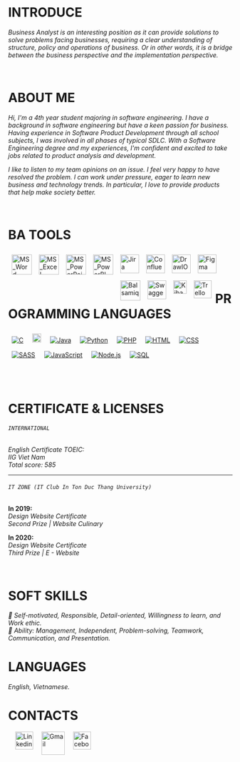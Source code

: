 <!-- <img width="220" height="220" src="https://tovinhkhang.netlify.app/images/contact.jpg" align="right" /> -->
<style>
  font-size: 24px;
</style>

# INTRODUCE

*Business Analyst is an interesting position as it can provide solutions to solve problems facing businesses, requiring a clear understanding of structure, policy and operations of business. Or in other words, it is a bridge between the business perspective and the implementation perspective.*
<br />

<br />

# ABOUT ME

*Hi,  I'm a 4th year student majoring in software engineering. I have a background in software engineering but have a keen passion for business. Having experience in Software Product Development through all school subjects, I was involved in all phases of typical SDLC. With a Software Engineering degree and my experiences, I'm confident and excited to take jobs related to  product analysis and development.*

*I like to listen to my team opinions on an issue. I feel very happy to have resolved the problem. I can work under pressure, eager to learn new business and technology trends. In particular, I love to provide products that help make society better.*
<br />

<br />

# BA TOOLS

<img align="left" alt="MS_Word" width="45px" style="margin:8px" src="https://upload.wikimedia.org/wikipedia/commons/thumb/f/fd/Microsoft_Office_Word_%282019%E2%80%93present%29.svg/120px-Microsoft_Office_Word_%282019%E2%80%93present%29.svg.png" />
<img align="left" alt="MS_Excel" width="45px" style="margin:8px" src="https://upload.wikimedia.org/wikipedia/commons/thumb/3/34/Microsoft_Office_Excel_%282019%E2%80%93present%29.svg/120px-Microsoft_Office_Excel_%282019%E2%80%93present%29.svg.png" />
<img align="left" alt="MS_PowerPoint" width="45px" style="margin:8px" src="https://upload.wikimedia.org/wikipedia/commons/thumb/0/0d/Microsoft_Office_PowerPoint_%282019%E2%80%93present%29.svg/120px-Microsoft_Office_PowerPoint_%282019%E2%80%93present%29.svg.png" />
<img align="left" alt="MS_PowerBI" width="45px" style="margin:8px" src="https://upload.wikimedia.org/wikipedia/commons/thumb/c/cf/New_Power_BI_Logo.svg/120px-New_Power_BI_Logo.svg.png" />
<img align="left" alt="Jira" width="42px" style="margin:8px" src="https://cdn.icon-icons.com/icons2/2699/PNG/512/atlassian_jira_logo_icon_170511.png" />
<img align="left" alt="Confluence" width="42px" style="margin:8px" src="https://image.winudf.com/v2/image1/Y29tLmF0bGFzc2lhbi5hbmRyb2lkLmNvbmZsdWVuY2UuY29yZV9pY29uXzE1NTg2NDMwNjdfMDI5/icon.png?w=&fakeurl=1" />
<img align="left" alt="DrawIO" width="42px" style="margin:8px" src="https://images.g2crowd.com/uploads/product/image/large_detail/large_detail_9461f02c23e995e5d5e46e2676d110af/draw-io.png" />
<img align="left" alt="Figma" width="42px" style="margin:8px" src="https://cdn-icons-png.flaticon.com/512/5968/5968705.png" />
<img align="left" alt="Balsamiq" width="45px" style="margin:8px" src="https://tovinhkhang.netlify.app/images/balsamiq.png" />
<img align="left" alt="Swagger" width="42px" style="margin:8px" src="https://qavalidation.com/wp-content/uploads/2018/12/logo-swagger.png" />
<img align="left" alt="Kibana" width="30px" style="margin:8px" src="https://images.contentstack.io/v3/assets/bltefdd0b53724fa2ce/blt4608a3aa29a0ed9c/637e67358db6e810ab77c1e8/kibana-logo.png" />
<img align="left" alt="Trello" width="40px" style="margin:8px" src="https://iconape.com/wp-content/files/eo/110906/svg/trello.svg" />
<br/>
<br />

<br />

# PROGRAMMING LANGUAGES

<p>
    <a href="#"><img alt="C" style="margin:8px" src="https://custom-icon-badges.herokuapp.com/badge/C-03599C.svg?logo=c-in-hexagon&logoColor=white"></a>
    <a href="#"><img alt="C#" style="margin:8px" height="20px" src="https://img.shields.io/badge/c%23-%23239120.svg?style=for-the-badge&logo=csharp&logoColor=white"></a>
    <a href="#"><img alt="Java" style="margin:8px" src="https://img.shields.io/badge/Java-007396.svg?logo=java&logoColor=white"></a>
    <a href="#"><img alt="Python" style="margin:8px" src="https://img.shields.io/badge/Python-14354C.svg?logo=python&logoColor=white"></a>
    <a href="#"><img alt="PHP" style="margin:8px" src="https://img.shields.io/badge/PHP-777BB4.svg?logo=php&logoColor=white"></a> 
    <a href="#"><img alt="HTML" style="margin:8px" src="https://img.shields.io/badge/HTML-E34F26.svg?logo=html5&logoColor=white"></a>       
    <a href="#"><img alt="CSS" style="margin:8px" src="https://img.shields.io/badge/CSS-1572B6.svg?logo=css3&logoColor=white"></a>
    <a href="#"><img alt="SASS" style="margin:8px" src="https://img.shields.io/badge/Sass-hotpink.svg?logo=SASS&logoColor=white"></a>
    <a href="#"><img alt="JavaScript" style="margin:8px" src="https://img.shields.io/badge/JavaScript-F7DF1E.svg?logo=javascript&logoColor=black"></a>
    <a href="#"><img alt="Node.js" style="margin:8px" src="https://img.shields.io/badge/Node.js-43853D.svg?logo=node.js&logoColor=white"></a>
    <a href="#"><img alt="SQL" style="margin:8px" src="https://custom-icon-badges.herokuapp.com/badge/SQL-025E8C.svg?logo=database&logoColor=white"></a>
</p>
<br />
<br />

# CERTIFICATE & LICENSES
###### `INTERNATIONAL`
*English Certificate TOEIC:*
<br />
*IIG Viet Nam*
<br />
*Total score: 585*
<br />

---

###### `IT ZONE (IT Club In Ton Duc Thang University)`
**In 2019:**
<br />
*Design Website Certificate*
<br />
*Second Prize | Website Culinary*
<br />

**In 2020:**
<br />
*Design Website Certificate*
<br />
*Third Prize | E - Website*
<br />

<br />

# SOFT SKILLS

*🌱 Self-motivated, Responsible, Detail-oriented, Willingness to learn, and Work ethic.*
<br />
*💪 Ability: Management, Independent, Problem-solving, Teamwork, Communication, and Presentation.*
<br />

# LANGUAGES

*English, Vietnamese.*


# CONTACTS

[<img align="left" alt="Linkedin" width="40px" style="margin-left:16px" src="https://www.dtl.coventry.domains/wp-content/uploads/2020/07/LinkedIn-Logo-1024x1024.png" />][linkedin]

[<img align="left" alt="Gmail" width="52px" style="margin-left:16px" src="https://upload.wikimedia.org/wikipedia/commons/thumb/7/7e/Gmail_icon_%282020%29.svg/512px-Gmail_icon_%282020%29.svg.png" />][gmail]

[<img align="left" alt="Facebook" width="40px" style="margin-left:16px" src="https://upload.wikimedia.org/wikipedia/commons/thumb/f/fb/Facebook_icon_2013.svg/768px-Facebook_icon_2013.svg.png" />][facebook]


<br /><br /><br />
---

[facebook]: https://www.facebook.com/chamnho.156/
[instagram]: https://www.instagram.com/ngnbt_/
[linkedin]: https://www.linkedin.com/in/baotramnguyen2000/
[gmail]: mailto:tramnguyenngocbao2000@gmail.com


<!-- <details>
  <summary>Show GitHub Stats</summary>
  <img align="left" alt="My Github Stats" src="https://github-readme-stats.vercel.app/api?username=ToVinhKhang&count_private=true&include_all_commits=true&theme=nightowl" />
</details> -->
